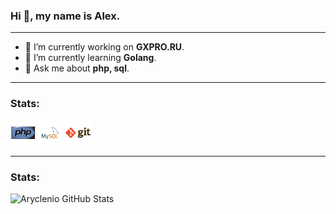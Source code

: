 ### Hi 👋, my name is Alex.
<hr>

- 🔭 I’m currently working on <b>GXPRO.RU</b>.
- 🌱 I’m currently learning <b>Golang</b>.
- 💬 Ask me about <b>php, sql</b>.
<hr> 

### Stats:   <br/>
<code><img height="40" src="https://raw.githubusercontent.com/devicons/devicon/master/icons/php/php-original.svg"></code>
<code><img height="40" src="https://raw.githubusercontent.com/github/explore/80688e429a7d4ef2fca1e82350fe8e3517d3494d/topics/mysql/mysql.png"></code>
<code><img height="40" src="https://raw.githubusercontent.com/github/explore/80688e429a7d4ef2fca1e82350fe8e3517d3494d/topics/git/git.png"></code>
<hr>

### Stats:  
![Aryclenio GitHub Stats](https://github-readme-stats.vercel.app/api?username=V1merX&show_icons=true)
